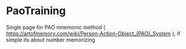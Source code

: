 # PaoTraining
Single page for PAO mnemonic method ( https://artofmemory.com/wiki/Person-Action-Object_(PAO)_System ), if simple its about number memorizing
